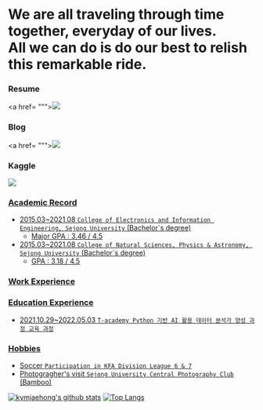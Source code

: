 # We are all traveling through time together, everyday of our lives.</br>All we can do is do our best to relish this remarkable ride. 

### Resume
<a href= """><img src= "https://img.shields.io/badge/이력서-666666?style=flat-square&logo=github&logoColor=FFFFFF"/>

### Blog
<a href= """><img src= "https://img.shields.io/badge/요약정리-666666?style=flat-square&logo=notion&logoColor=FFFFFF"/>

### Kaggle
<a href= "https://www.kaggle.com/jaehonggym"><img src= "https://img.shields.io/badge/프로필-666666?style=flat-square&logo=kaggle&logoColor=FFFFFF"/>

### Academic Record
- 2015.03~2021.08 `College of Electronics and Information Engineering, Sejong University` (Bachelor`s degree)
    - Major GPA : 3.46 / 4.5
- 2015.03~2021.08 `College of Natural Sciences, Physics & Astronomy, Sejong University` (Bachelor`s degree)
    - GPA : 3.18 / 4.5

### Work Experience

### Education Experience
- 2021.10.29~2022.05.03 `T-academy Python 기반 AI 활용 데이터 분석가 양성 과정 교육 과정`

### Hobbies
- Soccer `Participation in KFA Division League 6 & 7`
- Photogragher's visit `Sejong University Central Photography Club` (Bamboo)  

[![kymjaehong's github stats](https://github-readme-stats.vercel.app/api?username=kymjaehong&title_color=666666&text_color=666666&icon_color=666666&bg_color=FFFFFF&locale=)](https://github.com/kymjaehong)  [![Top Langs](https://github-readme-stats.vercel.app/api/top-langs/?username=kymjaehong)](https://github.com/kymjaehong/github-readme-stats)
